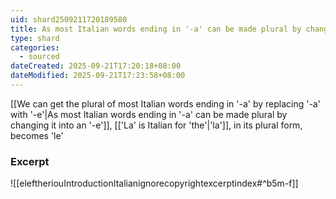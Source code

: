 ```yaml
---
uid: shard2509211720189580
title: As most Italian words ending in '-a' can be made plural by changing it into an '-e', 'la', in its plural form, becomes 'le'
type: shard
categories:
  - sourced
dateCreated: 2025-09-21T17:20:18+08:00
dateModified: 2025-09-21T17:23:58+08:00
---
```

[[We can get the plural of most Italian words ending in '-a' by replacing '-a' with '-e'|As most Italian words ending in '-a' can be made plural by changing it into an '-e']], [['La' is Italian for 'the'|'la']], in its plural form, becomes 'le'

### Excerpt
![[eleftheriouIntroductionItalianignorecopyrightexcerptindex#^b5m-f]]